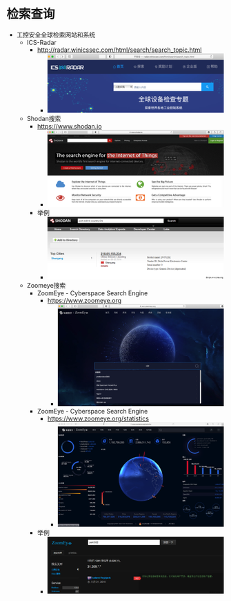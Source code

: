 # 检索查询

* 工控安全全球检索网站和系统
  * ICS-Radar
    * http://radar.winicssec.com/html/search/search_topic.html
      * ![detect_ics_radar](../assets/img/detect_ics_radar.png)
  * Shodan搜索
    * https://www.shodan.io
      * ![search_shodan_iot](../assets/img/search_shodan_iot.png)
    * 举例
      * ![search_shodan_port_cn](../assets/img/search_shodan_port_cn.png)
  * Zoomeye搜索
    * ZoomEye - Cyberspace Search Engine
      * https://www.zoomeye.org
        * ![search_zoomeye_home](../assets/img/search_zoomeye_home.png)
    * ZoomEye - Cyberspace Search Engine
      * https://www.zoomeye.org/statistics
        * ![search_zoomeye_statistic](../assets/img/search_zoomeye_statistic.png)
    * 举例
      * ![zoomeye_search_example_port_502](../assets/img/zoomeye_search_example_port_502.png)
